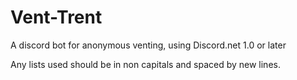 # Vent-Trent
A discord bot for anonymous venting, using Discord.net 1.0 or later

Any lists used should be in non capitals and spaced by new lines.
